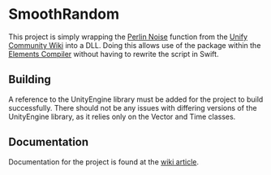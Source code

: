 # SmoothRandom
This project is simply wrapping the [Perlin Noise](http://wiki.unity3d.com/index.php/Perlin_Noise) function from the [Unify Community Wiki](http://wiki.unity3d.com/index.php/Main_Page) into a DLL. Doing this allows use of the package within the [Elements Compiler](https://elementscompiler.com/elements/) without having to rewrite the script in Swift.

## Building
A reference to the UnityEngine library must be added for the project to build successfully. There should not be any issues with differing versions of the UnityEngine library, as it relies only on the Vector and Time classes.

## Documentation
Documentation for the project is found at the [wiki article](http://wiki.unity3d.com/index.php/Perlin_Noise).